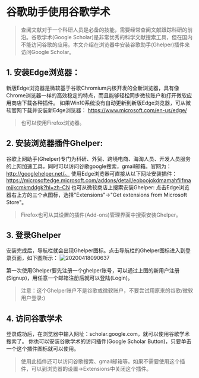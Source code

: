 # 谷歌助手使用谷歌学术

> 查阅文献对于一个科研人员是必备的技能，需要经常查阅文献跟踪科研的前沿。谷歌学术(Google Scholar)是非常优秀的科学文献搜索工具，但在国内不能访问谷歌的应用。本文介绍在浏览器中安装谷歌助手(Ghelper)插件来访问Google Scholar。

## 1. 安装Edge浏览器：
新版Edge浏览器是微软基于谷歌Chromium内核开发的全新浏览器，具有像Chrome浏览器一样的高效稳定的特点，而且能够轻松同步微软账户和打开微软应用商店下载各种插件。
如果Win10系统没有自动更新到新版Edge浏览器，可从微软官网下载并安装新Edge浏览器： https://www.microsoft.com/en-us/edge/
>也可以使用Firefox浏览器。

## 2. 安装浏览器插件Ghelper:

谷歌上网助手(Ghelper)专门为科研、外贸、跨境电商、海淘人员、开发人员服务的上网加速工具，同时可以访问谷歌google搜索，gmail邮箱。官网为：http://googlehelper.net/。
使用Edge浏览器可直接从以下网址安装插件：https://microsoftedge.microsoft.com/addons/detail/eoboojokdmamahfilfmamjjkcmkmddgk?hl=zh-CN
也可从微软商店上搜索安装Ghelper: 点击Edge浏览器右上方的三个点图标，选择"Extensions"->"Get extensions from Microsoft Store"。
> Firefox也可从其设置的插件(Add-ons)管理界面中搜索安装Ghelper。

## 3. 登录Ghelper

安装完成后，导航栏就会出现Ghelper图标。点击导航栏的Ghelper图标进入到登录页面，如下图所示：
![20200418090637](https://raw.githubusercontent.com/adong77/bigbook/master/imageBed/20200418090637.png)

第一次使用Ghelper要先注册一个ghelper账号，可以通过上图的新用户注册(Signup)，用任意一个邮箱注册后就可以登陆(Login)。
>注意：这个Ghelper账户不是谷歌或微软账户，不要尝试用原来的谷歌/微软用户登录:)

## 4. 访问谷歌学术
登录成功后，在浏览器中输入网址：scholar.google.com，就可以使用谷歌学术搜索了。
你也可以安装谷歌学术的访问插件(Google Scholar Button)，只要单击一个这个插件图标就可以使用。
> 使用此插件还可以访问谷歌搜索、gmail邮箱等。如果不需要使用这个插件，可以到浏览器的设置->Extensions中关闭这个插件。